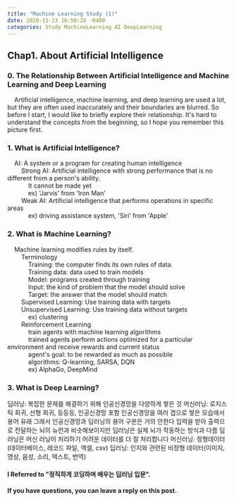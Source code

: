 ```yaml
---
title: "Machine Learning Study (1)"
date: 2020-11-23 16:50:28 -0400
categories: Study MachineLearning AI DeepLearning
---
```


## Chap1. About Artificial Intelligence
### 0. The Relationship Between Artificial Intelligence and Machine Learning and Deep Learning
&nbsp;&nbsp;&nbsp;&nbsp;Artificial intelligence, machine learning, and deep learning are used a lot, but they are often used inaccurately and their boundaries are blurred. So before I start, I would like to briefly explore their relationship. It's hard to understand the concepts from the beginning, so I hope you remember this picture first.
<pic>

### 1. What is Artificial Intelligence?
&nbsp;&nbsp;&nbsp;&nbsp;AI: A system or a program for creating human intelligence  
&nbsp;&nbsp;&nbsp;&nbsp;&nbsp;&nbsp;&nbsp;&nbsp;Strong AI: Artificial intelligence with strong performance that is no different from a person's ability.  
&nbsp;&nbsp;&nbsp;&nbsp;&nbsp;&nbsp;&nbsp;&nbsp;&nbsp;&nbsp;&nbsp;&nbsp;It cannot be made yet  
&nbsp;&nbsp;&nbsp;&nbsp;&nbsp;&nbsp;&nbsp;&nbsp;&nbsp;&nbsp;&nbsp;&nbsp;ex) 'Jarvis' from 'Iron Man'  
&nbsp;&nbsp;&nbsp;&nbsp;&nbsp;&nbsp;&nbsp;&nbsp;Weak AI: Artificial intelligence that performs operations in specific areas  
&nbsp;&nbsp;&nbsp;&nbsp;&nbsp;&nbsp;&nbsp;&nbsp;&nbsp;&nbsp;&nbsp;&nbsp;ex) driving assistance system, 'Siri' from 'Apple'

### 2. What is Machine Learning?
&nbsp;&nbsp;&nbsp;&nbsp;Machine learning modifies rules by itself.  
&nbsp;&nbsp;&nbsp;&nbsp;&nbsp;&nbsp;&nbsp;&nbsp;Terminology  
&nbsp;&nbsp;&nbsp;&nbsp;&nbsp;&nbsp;&nbsp;&nbsp;&nbsp;&nbsp;&nbsp;&nbsp;Training: the computer finds its own rules of data.  
&nbsp;&nbsp;&nbsp;&nbsp;&nbsp;&nbsp;&nbsp;&nbsp;&nbsp;&nbsp;&nbsp;&nbsp;Training data: data used to train models  
&nbsp;&nbsp;&nbsp;&nbsp;&nbsp;&nbsp;&nbsp;&nbsp;&nbsp;&nbsp;&nbsp;&nbsp;Model: programs created through training  
&nbsp;&nbsp;&nbsp;&nbsp;&nbsp;&nbsp;&nbsp;&nbsp;&nbsp;&nbsp;&nbsp;&nbsp;Input: the kind of problem that the model should solve  
&nbsp;&nbsp;&nbsp;&nbsp;&nbsp;&nbsp;&nbsp;&nbsp;&nbsp;&nbsp;&nbsp;&nbsp;Target: the answer that the model should match  
&nbsp;&nbsp;&nbsp;&nbsp;&nbsp;&nbsp;&nbsp;&nbsp;Supervised Learning: Use training data with targets  
&nbsp;&nbsp;&nbsp;&nbsp;&nbsp;&nbsp;&nbsp;&nbsp;Unsupervised Learning: Use training data without targets  
&nbsp;&nbsp;&nbsp;&nbsp;&nbsp;&nbsp;&nbsp;&nbsp;&nbsp;&nbsp;&nbsp;&nbsp;ex) clustering  
&nbsp;&nbsp;&nbsp;&nbsp;&nbsp;&nbsp;&nbsp;&nbsp;Reinforcement Learning  
&nbsp;&nbsp;&nbsp;&nbsp;&nbsp;&nbsp;&nbsp;&nbsp;&nbsp;&nbsp;&nbsp;&nbsp;train agents with machine learning algorithms  
&nbsp;&nbsp;&nbsp;&nbsp;&nbsp;&nbsp;&nbsp;&nbsp;&nbsp;&nbsp;&nbsp;&nbsp;trained agents perform actions optimized for a particular environment and receive rewards and current status  
&nbsp;&nbsp;&nbsp;&nbsp;&nbsp;&nbsp;&nbsp;&nbsp;&nbsp;&nbsp;&nbsp;&nbsp;agent's goal: to be rewarded as much as possible  
&nbsp;&nbsp;&nbsp;&nbsp;&nbsp;&nbsp;&nbsp;&nbsp;&nbsp;&nbsp;&nbsp;&nbsp;algorithms: Q-learning, SARSA, DQN  
&nbsp;&nbsp;&nbsp;&nbsp;&nbsp;&nbsp;&nbsp;&nbsp;&nbsp;&nbsp;&nbsp;&nbsp;ex) AlphaGo, DeepMind  

### 3. What is Deep Learning?
딥러닝: 복잡한 문제를 해결하기 위해 인공신경망을 다양하게 쌓은 것
머신러닝: 로지스틱 회귀, 선형 회귀, 등등등, 인공신경망 포함
인공신경망을 여러 겹으로 쌓은 모습에서 용어 유래
그래서 인공신경망과 딥러닝의 용어 구분은 거의 안한다
입력을 받아 출력으로 전달하는 뇌의 뉴런과 비슷해보이지만 딥러닝은 실제 뇌가 작동하는 방식과 다름
딥러닝은 머신 러닝이 처리하기 어려운 데이터를 더 잘 처리합니다
머신러닝: 정형데이터 (데이터베이스, 레코드 파일, 엑셀, csv)
딥러닝: 인지와 관련된 비정형 데이터(이미지, 영상, 음성, 소리, 텍스트, 번역)

#### I Referred to "정직하게 코딩하며 배우는 딥러닝 입문".
#### If you have questions, you can leave a reply on this post.
